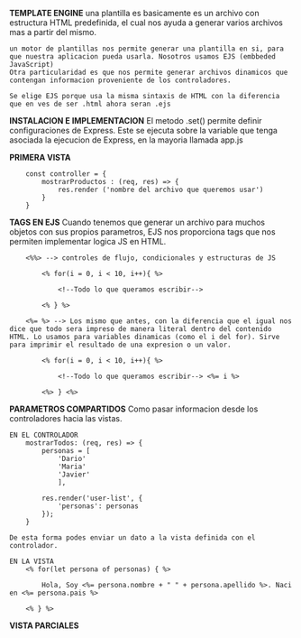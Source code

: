 **TEMPLATE ENGINE**
    una plantilla es basicamente es un archivo con estructura HTML predefinida, el cual nos ayuda a generar varios archivos mas a partir del mismo.

    un motor de plantillas nos permite generar una plantilla en si, para que nuestra aplicacion pueda usarla. Nosotros usamos EJS (embbeded JavaScript)
    Otra particularidad es que nos permite generar archivos dinamicos que contengan informacion proveniente de los controladores.

    Se elige EJS porque usa la misma sintaxis de HTML con la diferencia que en ves de ser .html ahora seran .ejs


**INSTALACION E IMPLEMENTACION**
    El metodo .set() permite definir configuraciones de Express. Este se ejecuta sobre la variable que tenga asociada la ejecucion de Express, en la mayoria llamada app.js

**PRIMERA VISTA**

        const controller = {
            mostrarProductos : (req, res) => {
                res.render ('nombre del archivo que queremos usar')
            }
        }

**TAGS EN EJS**
    Cuando tenemos que generar un archivo para muchos objetos con sus propios parametros, EJS nos proporciona tags que nos permiten implementar logica JS en HTML.

        <%%> --> controles de flujo, condicionales y estructuras de JS

            <% for(i = 0, i < 10, i++){ %>

                <!--Todo lo que queramos escribir-->

            <% } %>
        
        <%= %> --> Los mismo que antes, con la diferencia que el igual nos dice que todo sera impreso de manera literal dentro del contenido HTML. Lo usamos para variables dinamicas (como el i del for). Sirve para imprimir el resultado de una expresion o un valor.

            <% for(i = 0, i < 10, i++){ %>

                <!--Todo lo que queramos escribir--> <%= i %>

            <%> } <%>
        
**PARAMETROS COMPARTIDOS**
    Como pasar informacion desde los controladores hacia las vistas. 

    EN EL CONTROLADOR
        mostrarTodos: (req, res) => {
            personas = [
                'Dario'
                'Maria'
                'Javier'
                ],

            res.render('user-list', {
                'personas': personas
            });
        }
    
    De esta forma podes enviar un dato a la vista definida con el controlador.

    EN LA VISTA
        <% for(let persona of personas) { %>

            Hola, Soy <%= persona.nombre + " " + persona.apellido %>. Naci en <%= persona.pais %>
        
        <% } %>
    
**VISTA PARCIALES** 
    